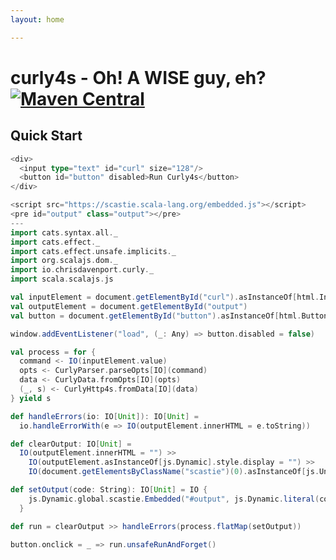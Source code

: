 ```yaml
---
layout: home

---
```


# curly4s - Oh! A WISE guy, eh? [![Maven Central](https://maven-badges.herokuapp.com/maven-central/io.chrisdavenport/curly_2.13/badge.svg)](https://maven-badges.herokuapp.com/maven-central/io.chrisdavenport/curly_2.13)

## Quick Start

```scala mdoc:js:invisible
<div>
  <input type="text" id="curl" size="128"/>
  <button id="button" disabled>Run Curly4s</button>
</div>

<script src="https://scastie.scala-lang.org/embedded.js"></script>
<pre id="output" class="output"></pre> 
---
import cats.syntax.all._
import cats.effect._
import cats.effect.unsafe.implicits._
import org.scalajs.dom._
import io.chrisdavenport.curly._
import scala.scalajs.js

val inputElement = document.getElementById("curl").asInstanceOf[html.Input]
val outputElement = document.getElementById("output")
val button = document.getElementById("button").asInstanceOf[html.Button]

window.addEventListener("load", (_: Any) => button.disabled = false)

val process = for {
  command <- IO(inputElement.value)
  opts <- CurlyParser.parseOpts[IO](command)
  data <- CurlyData.fromOpts[IO](opts)
  (_, s) <- CurlyHttp4s.fromData[IO](data)
} yield s

def handleErrors(io: IO[Unit]): IO[Unit] = 
  io.handleErrorWith(e => IO(outputElement.innerHTML = e.toString))

def clearOutput: IO[Unit] =
  IO(outputElement.innerHTML = "") >>
    IO(outputElement.asInstanceOf[js.Dynamic].style.display = "") >>
    IO(document.getElementsByClassName("scastie")(0).asInstanceOf[js.UndefOr[Element]].foreach(_.remove()))

def setOutput(code: String): IO[Unit] = IO {
    js.Dynamic.global.scastie.Embedded("#output", js.Dynamic.literal(code = code))
  }

def run = clearOutput >> handleErrors(process.flatMap(setOutput))

button.onclick = _ => run.unsafeRunAndForget()
```